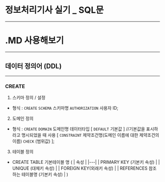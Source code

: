 # 정보처리기사 실기 _ SQL문

---


# .MD 사용해보기
---


## 데이터 정의어 (DDL) 
---


### CREATE

1. 스키마 정의 / 설정
- 형식 : `CREATE` `SCHEMA` 스키마명 `AUTHORIZATION` 사용자 ID;

2. 도메인 정의 
- 형식 : `CREATE` `DOMAIN` 도메인명 데이터타입
    [ `DEFAULT` 기본값 ] //기본값을 표시하라고 명시되었을 때 사용
    [ `CONSTRAINT` 제약조건명(도메인 이름에 대한 제약조건의 이름) `CHECK` (범위값) ];

3. 테이블 정의
- CREATE TABLE 기본테이블 명
    (
    | 속성 |
    |---|
    | PRIMARY KEY (기본키 속성) |
    | UNIQUE (대체키 속성) |
    | FOREIGN KEY(외래키 속성) |
    | REFERENCES 참조하는 테이블명 (기본키 속성) |
    )